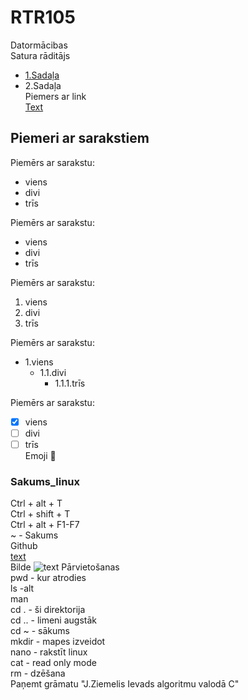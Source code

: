 # RTR105
Datormācibas  
Satura rāditājs  
- [1.Sadaļa](https://github.com/Kaste245/RTR105/edit/main/README.md#piemeri-ar-sarakstiem)
- 2.Sadaļa  
Piemers ar link  
[Text](https://github.com/Kaste245/RTR105/edit/main/README.md)   

## Piemeri ar sarakstiem
Piemērs ar sarakstu:  
- viens
- divi
- trīs  

Piemērs ar sarakstu:  
* viens
* divi
* trīs  

Piemērs ar sarakstu:  
1. viens
2. divi
3. trīs  

Piemērs ar sarakstu:  
* 1.viens  
  * 1.1.divi
    * 1.1.1.trīs  
  

Piemērs ar sarakstu:  
- [x] viens
- [ ] divi
- [ ] trīs  
Emoji :cookie:  
[^1]: kaut kas

### Sakums_linux

Ctrl + alt + T  
Ctrl + shift + T  
Ctrl + alt + F1-F7  
~ - Sakums  
Github  
[text](link)  
Bilde ![text](links)
Pārvietošanas  
pwd - kur atrodies    
ls -alt  
man  
cd . - ši direktorija  
cd .. - limeni augstāk  
cd ~ - sākums   
mkdir - mapes izveidot  
nano - rakstīt linux  
cat - read only mode  
rm - dzēšana  
Paņemt grāmatu "J.Ziemelis Ievads algoritmu valodā C"
